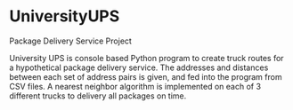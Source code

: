 # UniversityUPS
Package Delivery Service Project

University UPS is console based Python program to create truck routes for a hypothetical package delivery service. The addresses and distances between each set of address pairs is given, and fed into the program from CSV files. A nearest neighbor algorithm is implemented on each of 3 different trucks to delivery all packages on time. 
